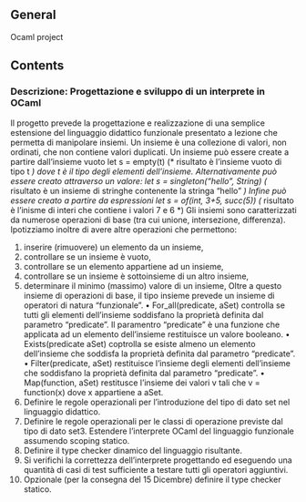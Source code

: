 ## General

Ocaml project

## Contents

### Descrizione: Progettazione e sviluppo di un interprete in OCaml
Il progetto prevede la progettazione e realizzazione di una semplice estensione del linguaggio didattico
funzionale presentato a lezione che permetta di manipolare insiemi. Un insieme è una collezione di valori,
non ordinati, che non contiene valori duplicati.
Un insieme può essere create a partire dall’insieme vuoto
let s = empty(t)
(* risultato è l’insieme vuoto di tipo t *)
dove t è il tipo degli elementi dell’insieme.
Alternativamente può essere creato attraverso un valore:
let s = singleton(“hello”, String)
(* risultato è un insieme di stringhe contenente la stringa “hello” *)
Infine può essere creato a partire da espressioni
let s = of(int, 3+5, succ(5))
(* risultato è l’inisme di interi che contiene i valori 7 e 6 *)
Gli insiemi sono caratterizzati da numerose operazioni di base (tra cui unione,
intersezione, differenza). Ipotizziamo inoltre di avere altre operazioni che
permettono:
1. inserire (rimuovere) un elemento da un insieme,
2. controllare se un insieme è vuoto,
3. controllare se un elemento appartiene ad un insieme,
4. controllare se un insieme è sottoinsieme di un altro insieme,
5. determinare il minimo (massimo) valore di un insieme,
Oltre a questo insieme di operazioni di base, il tipo insieme prevede un insieme
di operatori di natura “funzionale”.
• For_all(predicate, aSet) controlla se tutti gli elementi dell’insieme
soddisfano la proprietà definita dal parametro “predicate”. Il paramentro
“predicate” è una funzione che applicata ad un elemento dell’insieme
restituisce un valore booleano.
• Exists(predicate aSet) coptrolla se esiste almeno un elemento dell’insieme che soddisfa la proprietà definita dal parametro “predicate”.
• Filter(predicate, aSet) restituisce l’insieme degli elementi dell’insieme
che soddisfano la proprietà definita dal parametro “predicate”.
• Map(function, aSet) restitusce l’insieme dei valori v tali che v =
function(x) dove x appartiene a aSet.
1. Definire le regole operazionali per l’introduzione del tipo di dato set nel linguaggio didattico.
2. Definire le regole operazionali per le classi di operazione previste dal tipo di dato set3. Estendere l’interprete OCaml del linguaggio funzionale assumendo scoping statico.
4. Definire il type checker dinamico del linguaggio risultante.
5. Si verifichi la correttezza dell’interprete progettando ed eseguendo una quantità di casi di test
sufficiente a testare tutti gli operatori aggiuntivi.
6. Opzionale (per la consegna del 15 Dicembre) definire il type checker statico.
